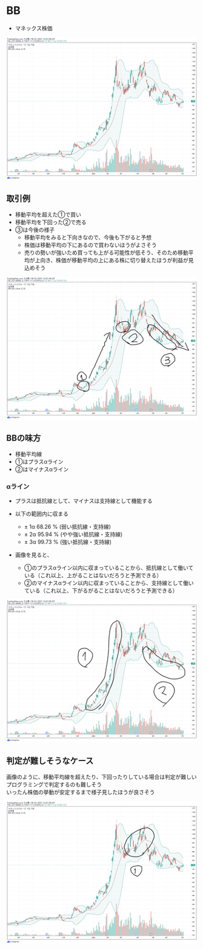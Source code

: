# BB

- マネックス株価

![image000](images/8698-BB-000.png)


## 取引例
- 移動平均を超えた①で買い
- 移動平均を下回った②で売る 
- ③は今後の様子
  - 移動平均をみると下向きなので、今後も下がると予想
  - 株価は移動平均の下にあるので買わないほうがよさそう
  - 売りの勢いが強いため買っても上がる可能性が低そう、そのため移動平均が上向き、株価が移動平均の上にある株に切り替えたほうが利益が見込めそう

![image001](images/8698-BB-001.png)

## BBの味方
- 移動平均線
- ①はプラスαライン
- ②はマイナスαライン

### αライン
- プラスは抵抗線として、マイナスは支持線として機能する
- 以下の範囲内に収まる
  - ± 1α 68.26 % (弱い抵抗線・支持線)
  - ± 2α 95.94 % (やや強い抵抗線・支持線)
  - ± 3α 99.73 % (強い抵抗線・支持線)

- 画像を見ると、
  - ①のプラスαライン以内に収まっていることから、抵抗線として働いている（これ以上、上がることはないだろうと予測できる）
  - ②のマイナスαライン以内に収まっていることから、支持線として働いている（これ以上、下がるがることはないだろうと予測できる）

![image002](images/8698-BB-002.png)

## 判定が難しそうなケース

画像のように、移動平均線を超えたり、下回ったりしている場合は判定が難しい  
プログラミングで判定するのも難しそう  
いったん株価の挙動が安定するまで様子見したほうが良さそう


![image003](images/8698-BB-003.png)



